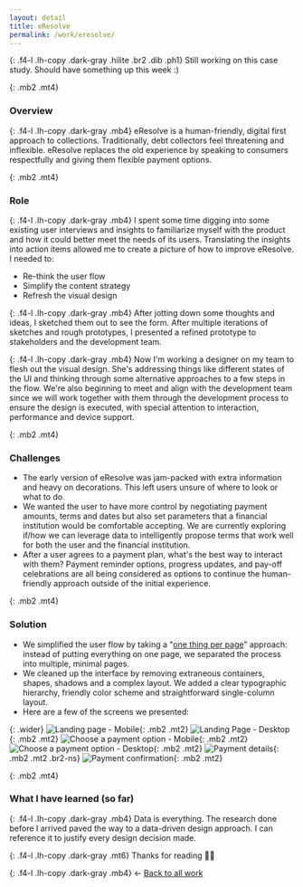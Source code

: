 ```yaml
---
layout: detail
title: eResolve
permalink: /work/eresolve/
---
```


{: .f4-l .lh-copy .dark-gray .hilite .br2 .dib .ph1}
Still working on this case study. Should have something up this week :)

{: .mb2 .mt4}
### Overview

{: .f4-l .lh-copy .dark-gray .mb4}
eResolve is a human-friendly, digital first approach to collections. Traditionally, debt collectors feel threatening and inflexible. eResolve replaces the old experience by speaking to consumers respectfully and giving them flexible payment options.

{: .mb2 .mt4}
### Role

{: .f4-l .lh-copy .dark-gray .mb4}
I spent some time digging into some existing user interviews and insights to familiarize myself with the product and how it could better meet the needs of its users. Translating the insights into action items allowed me to create a picture of how to improve eResolve. I needed to:

- Re-think the user flow
- Simplify the content strategy
- Refresh the visual design

{: .f4-l .lh-copy .dark-gray .mb4}
After jotting down some thoughts and ideas, I sketched them out to see the form. After multiple iterations of sketches and rough prototypes, I presented a refined prototype to stakeholders and the development team.

{: .f4-l .lh-copy .dark-gray .mb4}
Now I'm working a designer on my team to flesh out the visual design. She's addressing things like different states of the UI and thinking through some alternative approaches to a few steps in the flow. We're also beginning to meet and align with the development team since we will work together with them through the development process to ensure the design is executed, with special attention to interaction, performance and device support.

{: .mb2 .mt4}
### Challenges

- The early version of eResolve was jam-packed with extra information and heavy on decorations. This left users unsure of where to look or what to do.
- We wanted the user to have more control by negotiating payment amounts, terms and dates but also set parameters that a financial institution would be comfortable accepting. We are currently exploring if/how we can leverage data to intelligently propose terms that work well for both the user and the financial institution.
- After a user agrees to a payment plan, what's the best way to interact with them? Payment reminder options, progress updates,  and pay-off celebrations are all being considered as options to continue the human-friendly approach outside of the initial experience.


{: .mb2 .mt4}
### Solution

- We simplified the user flow by taking a "[one thing per page](https://www.smashingmagazine.com/2017/05/better-form-design-one-thing-per-page/)" approach: instead of putting everything on one page, we separated the process into multiple, minimal pages.
- We cleaned up the interface by removing extraneous containers, shapes, shadows and a complex layout. We added a clear typographic hierarchy, friendly color scheme and straightforward single-column layout.
- Here are a few of the screens we presented:

{: .wider}
![Landing page - Mobile](/assets/img/experian/eresolve-01.jpg "Landing page - Mobile"){: .mb2 .mt2}
![Landing Page - Desktop](/assets/img/experian/eresolve-05.jpg "Landing Page - Desktop"){: .mb2 .mt2}
![Choose a payment option - Mobile](/assets/img/experian/eresolve-02.jpg "Choose a payment option - Mobile"){: .mb2 .mt2}
![Choose a payment option - Desktop](/assets/img/experian/eresolve-06.jpg "Choose a payment option - Desktop"){: .mb2 .mt2}
![Payment details](/assets/img/experian/eresolve-03.jpg "Payment details"){: .mb2 .mt2 .br2-ns}
![Payment confirmation](/assets/img/experian/eresolve-04.jpg "Payment confirmation"){: .mb2 .mt2}

{: .mb2 .mt4}
### What I have learned (so far)

{: .f4-l .lh-copy .dark-gray .mb4}
Data is everything. The research done before I arrived paved the way to a data-driven design approach. I can reference it to justify every design decision made.

{: .f4-l .lh-copy .dark-gray .mt6}
Thanks for reading 🙏🏻

{: .f4-l .lh-copy .dark-gray .mb4}
&larr; [Back to all work](/work)
